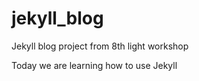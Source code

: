 jekyll_blog
===========

Jekyll blog project from 8th light workshop

Today we are learning how to use Jekyll
